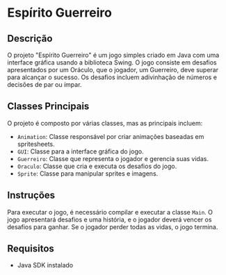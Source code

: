 # Espírito Guerreiro

## Descrição

O projeto "Espírito Guerreiro" é um jogo simples criado em Java com uma interface gráfica usando a biblioteca Swing. O jogo consiste em desafios apresentados por um Oráculo, que o jogador, um Guerreiro, deve superar para alcançar o sucesso. Os desafios incluem adivinhação de números e decisões de par ou ímpar.

## Classes Principais

O projeto é composto por várias classes, mas as principais incluem:

- `Animation`: Classe responsável por criar animações baseadas em spritesheets.
- `GUI`: Classe para a interface gráfica do jogo.
- `Guerreiro`: Classe que representa o jogador e gerencia suas vidas.
- `Oraculo`: Classe que cria e executa os desafios do jogo.
- `Sprite`: Classe para manipular sprites e imagens.

## Instruções

Para executar o jogo, é necessário compilar e executar a classe `Main`. O jogo apresentará desafios e uma história, e o jogador deverá vencer os desafios para ganhar. Se o jogador perder todas as vidas, o jogo termina.

## Requisitos

- Java SDK instalado







